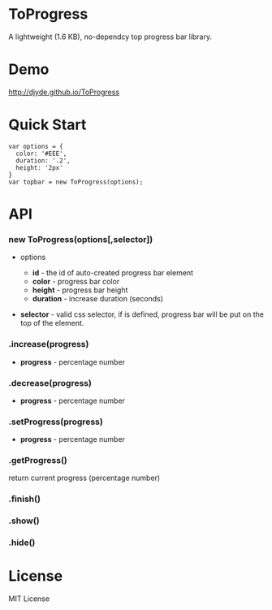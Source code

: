 # ToProgress

A lightweight (1.6 KB), no-dependcy top progress bar library.

# Demo

http://djyde.github.io/ToProgress

# Quick Start
```
var options = {
  color: '#EEE',
  duration: '.2',
  height: '2px'
}
var topbar = new ToProgress(options);
```

# API

### new ToProgress(options[,selector])

* options
  * **id** - the id of auto-created progress bar element
  * **color** - progress bar color
  * **height** - progress bar height 
  * **duration** - increase duration (seconds)

* **selector** - valid css selector, if is defined, progress bar will be put on the top of the element.

### .increase(progress)
* **progress** - percentage number

### .decrease(progress)
* **progress** - percentage number

### .setProgress(progress)
* **progress** - percentage number

### .getProgress()
return current progress (percentage number)

### .finish()
### .show()
### .hide()

# License
MIT License